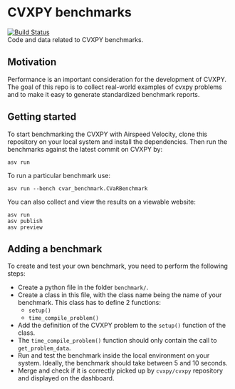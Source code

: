 # CVXPY benchmarks
[![Build Status](http://github.com/cvxpy/benchmarks/workflows/build/badge.svg?event=push)](https://github.com/cvxpy/benchmarks/actions/workflows/build.yml)  
Code and data related to CVXPY benchmarks.

## Motivation
Performance is an important consideration for the development of CVXPY.
The goal of this repo is to collect real-world examples of cvxpy problems and 
to make it easy to generate standardized benchmark reports.

## Getting started
To start benchmarking the CVXPY with Airspeed Velocity, clone this repository on your local system and install the dependencies.
Then run the benchmarks against the latest commit on CVXPY by:
```
asv run
```
To run a particular benchmark use:
```
asv run --bench cvar_benchmark.CVaRBenchmark
```
You can also collect and view the results on a viewable website:
```
asv run
asv publish
asv preview
```

## Adding a benchmark
To create and test your own benchmark, you need to perform the following steps:
- Create a python file in the folder `benchmark/`.
- Create a class in this file, with the class name being the name of your benchmark. This class has to define 2 functions:
    - `setup()`
    - `time_compile_problem()`
- Add the definition of the CVXPY problem to the `setup()` function of the class.
- The `time_compile_problem()` function should only contain the call to `get_problem_data`.
- Run and test the benchmark inside the local environment on your system. Ideally, the benchmark should take between 5 and 10 seconds.
- Merge and check if it is correctly picked up by `cvxpy/cvxpy` repository and displayed on the dashboard.
